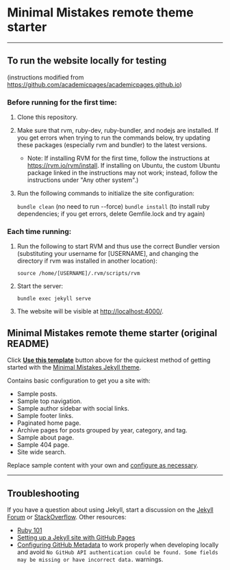 # Minimal Mistakes remote theme starter

---

## To run the website locally for testing

(instructions modified from https://github.com/academicpages/academicpages.github.io)

### Before running for the first time:

1. Clone this repository.

2. Make sure that rvm, ruby-dev, ruby-bundler, and nodejs are installed. If you get errors when trying to run the commands below, try updating these packages (especially rvm and bundler) to the latest versions. 
    * Note: If installing RVM for the first time, follow the instructions at https://rvm.io/rvm/install. If installing on Ubuntu, the custom Ubuntu package linked in the instructions may not work; instead, follow the instructions under "Any other system".)

3. Run the following commands to initialize the site configuration:

    ```bundle clean``` (no need to run --force)
    ```bundle install``` (to install ruby dependencies; if you get errors, delete Gemfile.lock and try again)

### Each time running:

1. Run the following to start RVM and thus use the correct Bundler version (substituting your username for [USERNAME], and changing the directory if rvm was installed in another location):

    ```source /home/[USERNAME]/.rvm/scripts/rvm```
    
2. Start the server:

    ```bundle exec jekyll serve```
    
3. The website will be visible at [http://localhost:4000/](http://localhost:4000/).


## Minimal Mistakes remote theme starter (original README)

Click [**Use this template**](https://github.com/mmistakes/mm-github-pages-starter/generate) button above for the quickest method of getting started with the [Minimal Mistakes Jekyll theme](https://github.com/mmistakes/minimal-mistakes).

Contains basic configuration to get you a site with:

- Sample posts.
- Sample top navigation.
- Sample author sidebar with social links.
- Sample footer links.
- Paginated home page.
- Archive pages for posts grouped by year, category, and tag.
- Sample about page.
- Sample 404 page.
- Site wide search.

Replace sample content with your own and [configure as necessary](https://mmistakes.github.io/minimal-mistakes/docs/configuration/).

---

## Troubleshooting

If you have a question about using Jekyll, start a discussion on the [Jekyll Forum](https://talk.jekyllrb.com/) or [StackOverflow](https://stackoverflow.com/questions/tagged/jekyll). Other resources:

- [Ruby 101](https://jekyllrb.com/docs/ruby-101/)
- [Setting up a Jekyll site with GitHub Pages](https://jekyllrb.com/docs/github-pages/)
- [Configuring GitHub Metadata](https://github.com/jekyll/github-metadata/blob/master/docs/configuration.md#configuration) to work properly when developing locally and avoid `No GitHub API authentication could be found. Some fields may be missing or have incorrect data.` warnings.
